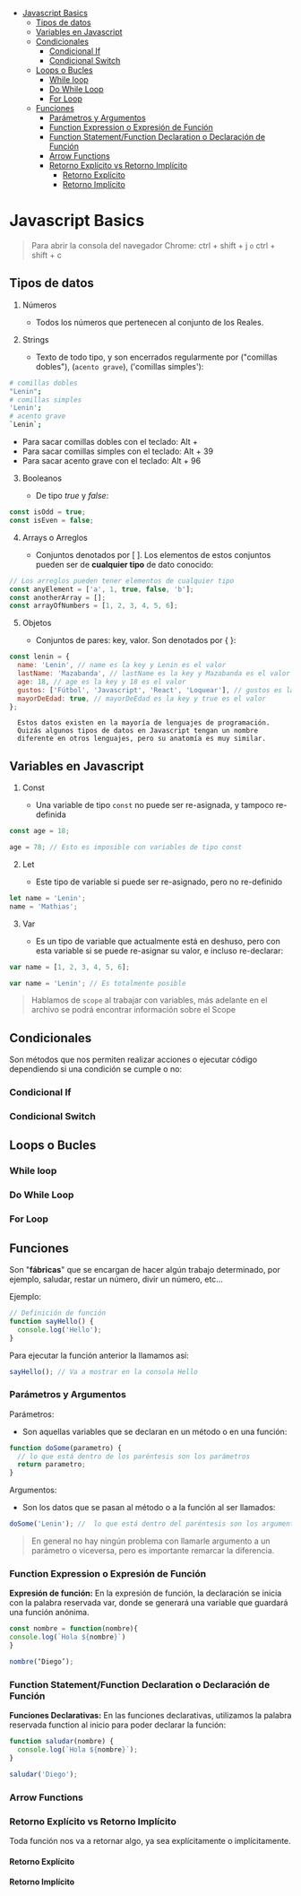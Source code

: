 - [Javascript Basics](#javascript-basics)
  - [Tipos de datos](#tipos-de-datos)
  - [Variables en Javascript](#variables-en-javascript)
  - [Condicionales](#condicionales)
    - [Condicional If](#condicional-if)
    - [Condicional Switch](#condicional-switch)
  - [Loops o Bucles](#loops-o-bucles)
    - [While loop](#while-loop)
    - [Do While Loop](#do-while-loop)
    - [For Loop](#for-loop)
  - [Funciones](#funciones)
    - [Parámetros y Argumentos](#parámetros-y-argumentos)
    - [Function Expression o Expresión de Función](#function-expression-o-expresión-de-función)
    - [Function Statement/Function Declaration o Declaración de Función](#function-statementfunction-declaration-o-declaración-de-función)
    - [Arrow Functions](#arrow-functions)
    - [Retorno Explícito vs Retorno Implícito](#retorno-explícito-vs-retorno-implícito)
      - [Retorno Explícito](#retorno-explícito)
      - [Retorno Implícito](#retorno-implícito)

# Javascript Basics

> Para abrir la consola del navegador Chrome: ctrl + shift + j `o` ctrl + shift + c

## Tipos de datos

1.  Números

    - Todos los números que pertenecen al conjunto de los Reales.

2.  Strings

    - Texto de todo tipo, y son encerrados regularmente por ("comillas dobles"), (`acento grave`), ('comillas simples'):

```bash
# comillas dobles
"Lenin";
# comillas simples
'Lenin';
# acento grave
`Lenin`;
```

- Para sacar comillas dobles con el teclado: Alt +
- Para sacar comillas simples con el teclado: Alt + 39
- Para sacar acento grave con el teclado: Alt + 96

3.  Booleanos

    - De tipo _true_ y _false_:

```js
const isOdd = true;
const isEven = false;
```

4.  Arrays o Arreglos

    - Conjuntos denotados por [ ]. Los elementos de estos conjuntos pueden ser de **cualquier tipo** de dato conocido:

```js
// Los arreglos pueden tener elementos de cualquier tipo
const anyElement = ['a', 1, true, false, 'b'];
const anotherArray = [];
const arrayOfNumbers = [1, 2, 3, 4, 5, 6];
```

5.  Objetos

    - Conjuntos de pares: key, valor. Son denotados por { }:

```js
const lenin = {
  name: 'Lenin', // name es la key y Lenin es el valor
  lastName: 'Mazabanda', // lastName es la key y Mazabanda es el valor
  age: 18, // age es la key y 18 es el valor
  gustos: ['Fútbol', 'Javascript', 'React', 'Loquear'], // gustos es la key y el arreglo es el valor
  mayorDeEdad: true, // mayorDeEdad es la key y true es el valor
};
```

      Estos datos existen en la mayoría de lenguajes de programación.
      Quizás algunos tipos de datos en Javascript tengan un nombre
      diferente en otros lenguajes, pero su anatomía es muy similar.

## Variables en Javascript

1. Const

   - Una variable de tipo `const` no puede ser re-asignada, y tampoco re-definida

```js
const age = 18;

age = 78; // Esto es imposible con variables de tipo const
```

2.  Let

    - Este tipo de variable si puede ser re-asignado, pero no re-definido

```js
let name = 'Lenin';
name = 'Mathias';
```

3.  Var

    - Es un tipo de variable que actualmente está en deshuso, pero con esta variable si se puede re-asignar su valor, e incluso re-declarar:

```js
var name = [1, 2, 3, 4, 5, 6];

var name = 'Lenin'; // Es totalmente posible
```

> Hablamos de `scope` al trabajar con variables, más adelante en el archivo se podrá encontrar información sobre el Scope

## Condicionales

Son métodos que nos permiten realizar acciones o ejecutar código dependiendo si una condición se cumple o no:

### Condicional If

### Condicional Switch

## Loops o Bucles

### While loop

### Do While Loop

### For Loop

## Funciones

Son "**fábricas**" que se encargan de hacer algún trabajo determinado, por ejemplo, saludar, restar un número, divir un número, etc...

Ejemplo:

```js
// Definición de función
function sayHello() {
  console.log('Hello');
}
```

Para ejecutar la función anterior la llamamos así:

```js
sayHello(); // Va a mostrar en la consola Hello
```

### Parámetros y Argumentos

Parámetros:

- Son aquellas variables que se declaran en un método o en una función:

```js
function doSome(parametro) {
  // lo que está dentro de los paréntesis son los parámetros
  return parametro;
}
```

Argumentos:

- Son los datos que se pasan al método o a la función al ser llamados:

```js
doSome('Lenin'); //  lo que está dentro del paréntesis son los argumentos
```

> En general no hay ningún problema con llamarle argumento a un parámetro o viceversa, pero es importante remarcar la diferencia.

### Function Expression o Expresión de Función

**Expresión de función:**
En la expresión de función, la declaración se inicia con la palabra reservada var, donde se generará una variable que guardará una función anónima.

```js
const nombre = function(nombre){
console.log(`Hola ${nombre}`)
}

nombre(‘Diego’);
```

### Function Statement/Function Declaration o Declaración de Función

**Funciones Declarativas:**
En las funciones declarativas, utilizamos la palabra reservada function al inicio para poder declarar la función:

```js
function saludar(nombre) {
  console.log(`Hola ${nombre}`);
}

saludar('Diego');
```

### Arrow Functions

### Retorno Explícito vs Retorno Implícito

Toda función nos va a retornar algo, ya sea explícitamente o implícitamente.

#### Retorno Explícito

#### Retorno Implícito
